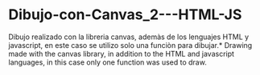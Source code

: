 # Dibujo-con-Canvas_2---HTML-JS
Dibujo realizado con la libreria canvas, ademàs de los lenguajes HTML y javascript, en este caso se utilizo solo una funciòn para dibujar.*
Drawing made with the canvas library, in addition to the HTML and javascript languages, in this case only one function was used to draw.
